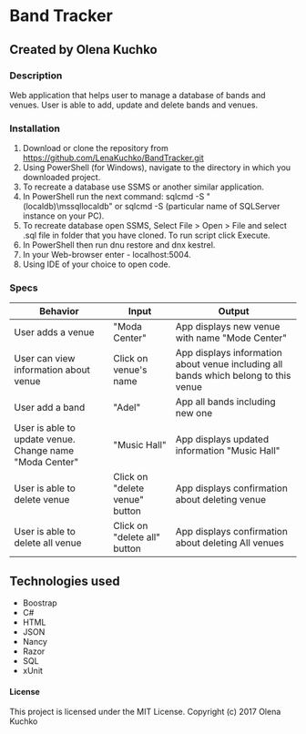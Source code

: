 # Band Tracker
## Created by Olena Kuchko

### Description
Web application that helps user to manage a database of bands and venues. User is able to add, update and delete bands and venues.

### Installation
1. Download or clone the repository from https://github.com/LenaKuchko/BandTracker.git
2. Using PowerShell (for Windows), navigate to the directory in which you downloaded project.
3. To recreate a database use SSMS or another similar application.
4. In PowerShell run the next command: sqlcmd -S "(localdb)\mssqllocaldb" or sqlcmd -S (particular name of SQLServer instance on your PC).
5. To recreate database open SSMS, Select File > Open > File and select .sql file in folder that you have cloned. To run script click Execute.
6. In PowerShell then run dnu restore and dnx kestrel.
7. In your Web-browser enter - localhost:5004.
8. Using IDE of your choice to open code.


### Specs

| Behavior | Input | Output |
|----------|-------|--------|
|User adds a venue | "Moda Center" | App displays new venue with name "Mode Center" |  
|User can view information about venue | Click on venue's name | App displays information about venue including all bands which belong to this venue |
|User add a band | "Adel" | App all bands including new one |
|User is able to update venue. Change name "Moda Center" | "Music Hall" | App displays updated information "Music Hall" |
|User is able to delete venue | Click on "delete venue" button | App displays confirmation about deleting venue|
|User is able to delete all venue | Click on "delete all" button| App displays confirmation about deleting All venues|

## Technologies used
* Boostrap
* C#
* HTML
* JSON
* Nancy
* Razor
* SQL
* xUnit

#### License
This project is licensed under the MIT License.
Copyright (c) 2017  Olena Kuchko

